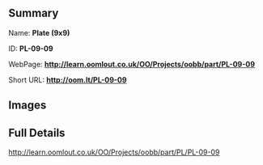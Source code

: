 

## Summary
 
Name: __Plate (9x9)__

ID: __PL-09-09__

WebPage: __http://learn.oomlout.co.uk/OO/Projects/oobb/part/PL-09-09__

Short URL: __http://oom.lt/PL-09-09__


## Images




## Full Details

 http://learn.oomlout.co.uk/OO/Projects/oobb/part/PL/PL-09-09


